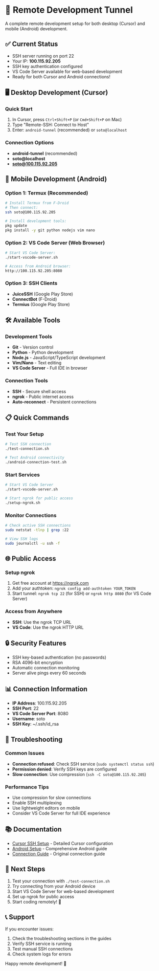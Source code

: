 # 🚀 Remote Development Tunnel

A complete remote development setup for both desktop (Cursor) and mobile (Android) development.

## ✅ Current Status
- SSH server running on port 22
- Your IP: **100.115.92.205**
- SSH key authentication configured
- VS Code Server available for web-based development
- Ready for both Cursor and Android connections!

## 🖥️ Desktop Development (Cursor)

### Quick Start
1. In Cursor, press `Ctrl+Shift+P` (or `Cmd+Shift+P` on Mac)
2. Type "Remote-SSH: Connect to Host"
3. Enter: `android-tunnel` (recommended) or `soto@localhost`

### Connection Options
- **android-tunnel** (recommended)
- **soto@localhost**
- **soto@100.115.92.205**

## 📱 Mobile Development (Android)

### Option 1: Termux (Recommended)
```bash
# Install Termux from F-Droid
# Then connect:
ssh soto@100.115.92.205

# Install development tools:
pkg update
pkg install -y git python nodejs vim nano
```

### Option 2: VS Code Server (Web Browser)
```bash
# Start VS Code Server:
./start-vscode-server.sh

# Access from Android browser:
http://100.115.92.205:8080
```

### Option 3: SSH Clients
- **JuiceSSH** (Google Play Store)
- **ConnectBot** (F-Droid)
- **Termius** (Google Play Store)

## 🛠️ Available Tools

### Development Tools
- **Git** - Version control
- **Python** - Python development
- **Node.js** - JavaScript/TypeScript development
- **Vim/Nano** - Text editing
- **VS Code Server** - Full IDE in browser

### Connection Tools
- **SSH** - Secure shell access
- **ngrok** - Public internet access
- **Auto-reconnect** - Persistent connections

## 📋 Quick Commands

### Test Your Setup
```bash
# Test SSH connection
./test-connection.sh

# Test Android connectivity
./android-connection-test.sh
```

### Start Services
```bash
# Start VS Code Server
./start-vscode-server.sh

# Start ngrok for public access
./setup-ngrok.sh
```

### Monitor Connections
```bash
# Check active SSH connections
sudo netstat -tlnp | grep :22

# View SSH logs
sudo journalctl -u ssh -f
```

## 🌐 Public Access

### Setup ngrok
1. Get free account at https://ngrok.com
2. Add your authtoken: `ngrok config add-authtoken YOUR_TOKEN`
3. Start tunnel: `ngrok tcp 22` (for SSH) or `ngrok http 8080` (for VS Code Server)

### Access from Anywhere
- **SSH**: Use the ngrok TCP URL
- **VS Code**: Use the ngrok HTTP URL

## 🔒 Security Features
- SSH key-based authentication (no passwords)
- RSA 4096-bit encryption
- Automatic connection monitoring
- Server alive pings every 60 seconds

## 📊 Connection Information
- **IP Address**: 100.115.92.205
- **SSH Port**: 22
- **VS Code Server Port**: 8080
- **Username**: soto
- **SSH Key**: ~/.ssh/id_rsa

## 🚨 Troubleshooting

### Common Issues
- **Connection refused**: Check SSH service (`sudo systemctl status ssh`)
- **Permission denied**: Verify SSH keys are configured
- **Slow connection**: Use compression (`ssh -C soto@100.115.92.205`)

### Performance Tips
- Use compression for slow connections
- Enable SSH multiplexing
- Use lightweight editors on mobile
- Consider VS Code Server for full IDE experience

## 📚 Documentation
- [Cursor SSH Setup](CURSOR_SSH_SETUP.md) - Detailed Cursor configuration
- [Android Setup](ANDROID_SETUP.md) - Comprehensive Android guide
- [Connection Guide](CONNECTION_GUIDE.md) - Original connection guide

## 🎯 Next Steps
1. Test your connection with `./test-connection.sh`
2. Try connecting from your Android device
3. Start VS Code Server for web-based development
4. Set up ngrok for public access
5. Start coding remotely! 🎉

## 📞 Support
If you encounter issues:
1. Check the troubleshooting sections in the guides
2. Verify SSH service is running
3. Test manual SSH connections
4. Check system logs for errors

Happy remote development! 🚀
